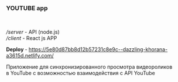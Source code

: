 <h3> YOUTUBE app</h3> <br>

<i>/server</i> - API (node.js)<br>
<i>/client</i> - React js APP

<b> Deploy </b> - https://5e80d87bb8d12b57231c8e9c--dazzling-khorana-a3615d.netlify.com/

Приложение для синхронизированного просмотра видеороликов<br> в YouTube с возможностью взаимодействия с API YouTube